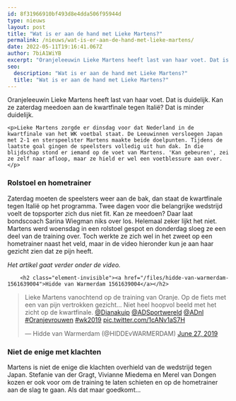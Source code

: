 ```yaml
---
id: 8f31966910bf493d8e4dda506f95944d
type: nieuws
layout: post
title: "Wat is er aan de hand met Lieke Martens?"
permalink: /nieuws/wat-is-er-aan-de-hand-met-lieke-martens/
date: 2022-05-11T19:16:41.067Z
author: 7biA1WiYB
excerpt: "Oranjeleeuwin Lieke Martens heeft last van haar voet. Dat is duidelijk. Kan ze zaterdag meedoen aan de kwartfinale tegen Italië? Dat is minder duidelijk.  "
seo:
  description: "Wat is er aan de hand met Lieke Martens?"
  title: "Wat is er aan de hand met Lieke Martens?"
---
```

Oranjeleeuwin Lieke Martens heeft last van haar voet. Dat is duidelijk. Kan ze zaterdag meedoen aan de kwartfinale tegen Italië? Dat is minder duidelijk.  

    <p>Lieke Martens zorgde er dinsdag voor dat Nederland in de kwartfinale van het WK voetbal staat. De Leeuwinnen versloegen Japan met 2-1 en sterspeelster Martens maakte beide doelpunten. Tijdens de laatste goal gingen de speelsters volledig uit hun dak. In die blijdschap stond er iemand op de voet van Martens. 'Kan gebeuren', zei ze zelf naar afloop, maar ze hield er wel een voetblessure aan over.</p>
<h3>Rolstoel en hometrainer</h3>
<p>Zaterdag moeten de speelsters weer aan de bak, dan staat de kwartfinale tegen Italië op het programma. Twee dagen voor die belangrijke wedstrijd voelt de topsporter zich dus niet fit. Kan ze meedoen? Daar laat bondscoach Sarina Wiegman niks over los. Helemaal zeker lijkt het niet. Martens werd woensdag in een rolstoel gespot en donderdag sloeg ze een deel van de training over. Toch werkte ze zich wel in het zweet op een hometrainer naast het veld, maar in de video hieronder kun je aan haar gezicht zien dat ze pijn heeft.</p>
<p><em>Het artikel gaat verder onder de video.</em></p>
<p><div class="media media-element-container media-default"><div id="file-537599" class="file file-document file-text-oembed">

        <h2 class="element-invisible"><a href="/files/hidde-van-warmerdam-1561639004">Hidde van Warmerdam 1561639004</a></h2>
    
  
  <div class="content">
    
<blockquote class="twitter-tweet" data-width="550"><p lang="nl" dir="ltr">Lieke Martens vanochtend op de training van Oranje. Op de fiets met een van pijn vertrokken gezicht... Niet heel hoopvol beeld met het zicht op de kwartfinale. <a href="https://twitter.com/Dianakuip?ref_src=twsrc%5Etfw">@Dianakuip</a> <a href="https://twitter.com/ADSportwereld?ref_src=twsrc%5Etfw">@ADSportwereld</a> <a href="https://twitter.com/ADnl?ref_src=twsrc%5Etfw">@ADnl</a> <a href="https://twitter.com/hashtag/Oranjevrouwen?src=hash&amp;ref_src=twsrc%5Etfw">#Oranjevrouwen</a> <a href="https://twitter.com/hashtag/wk2019?src=hash&amp;ref_src=twsrc%5Etfw">#wk2019</a> <a href="https://t.co/1cANv1aS7H">pic.twitter.com/1cANv1aS7H</a></p>&mdash; Hidde van Warmerdam (@HIDDEvWARMERDAM) <a href="https://twitter.com/HIDDEvWARMERDAM/status/1144209939516272640?ref_src=twsrc%5Etfw">June 27, 2019</a></blockquote>
<script async="" src="https://platform.twitter.com/widgets.js" charset="utf-8"></script>
  </div>

  
</div>
</div>
<h3>Niet de enige met klachten</h3>
<p>Martens is niet de enige die klachten overhield van de wedstrijd tegen Japan. Stefanie van der Gragt, Vivianne Miedema en Merel van Dongen kozen er ook voor om de training te laten schieten en op de hometrainer aan de slag te gaan. Als dat maar goedkomt...</p>  

